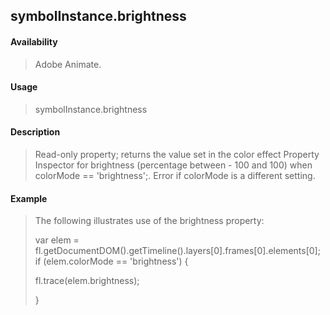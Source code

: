 ## symbolInstance.brightness

#### Availability

> Adobe Animate.

#### Usage

> symbolInstance.brightness

#### Description

> Read-only property; returns the value set in the color effect Property Inspector for brightness (percentage between - 100 and 100) when colorMode == 'brightness';. Error if colorMode is a different setting.

#### Example

> The following illustrates use of the brightness property:
>
> var elem = fl.getDocumentDOM().getTimeline().layers\[0\].frames\[0\].elements\[0\]; if (elem.colorMode == 'brightness') {
>
> fl.trace(elem.brightness);
>
> }
